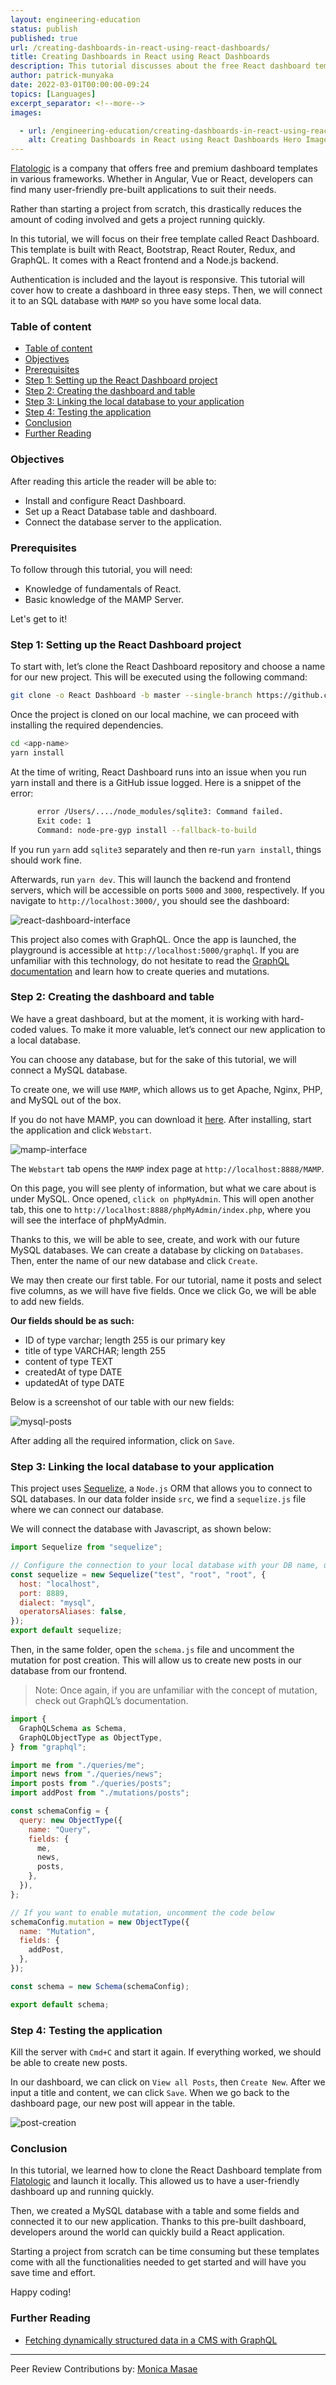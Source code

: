 ```yaml
---
layout: engineering-education
status: publish
published: true
url: /creating-dashboards-in-react-using-react-dashboards/
title: Creating Dashboards in React using React Dashboards
description: This tutorial discusses about the free React dashboard templates. It provides a step by step guide of how to use the dashboards and also how to link a local database to the application
author: patrick-munyaka
date: 2022-03-01T00:00:00-09:24
topics: [Languages]
excerpt_separator: <!--more-->
images:

  - url: /engineering-education/creating-dashboards-in-react-using-react-dashboards/hero.jpg
    alt: Creating Dashboards in React using React Dashboards Hero Image
---
```

[Flatologic](https://flatlogic.com/) is a company that offers free and premium dashboard templates in various frameworks. Whether in Angular, Vue or React, developers can find many user-friendly pre-built applications to suit their needs.
<!--more-->

Rather than starting a project from scratch, this drastically reduces the amount of coding involved and gets a project running quickly.

In this tutorial, we will focus on their free template called React Dashboard. This template is built with React, Bootstrap, React Router, Redux, and GraphQL. It comes with a React frontend and a Node.js backend.

Authentication is included and the layout is responsive. This tutorial will cover how to create a dashboard in three easy steps. Then, we will connect it to an SQL database with `MAMP` so you have some local data.

### Table of content

- [Table of content](#table-of-content)
- [Objectives](#objectives)
- [Prerequisites](#prerequisites)
- [Step 1: Setting up the React Dashboard project](#step-1-setting-up-the-react-dashboard-project)
- [Step 2: Creating the dashboard and table](#step-2-creating-the-dashboard-and-table)
- [Step 3: Linking the local database to your application](#step-3-linking-the-local-database-to-your-application)
- [Step 4: Testing the application](#step-4-testing-the-application)
- [Conclusion](#conclusion)
- [Further Reading](#further-reading)

### Objectives
After reading this article the reader will be able to:
- Install and configure React Dashboard.
- Set up a React Database table and dashboard.
- Connect the database server to the application.

### Prerequisites
To follow through this tutorial, you will need:
- Knowledge of fundamentals of React.
- Basic knowledge of the MAMP Server.

Let's get to it!

### Step 1: Setting up the React Dashboard project
To start with, let’s clone the React Dashboard repository and choose a name for our new project. This will be executed using the following command:

```bash
git clone -o React Dashboard -b master --single-branch https://github.com/flatlogic/React Dashboard.git <app-name>
```

Once the project is cloned on our local machine, we can proceed with installing the required dependencies.

```bash
cd <app-name>
yarn install
```

At the time of writing, React Dashboard runs into an issue when you run yarn install and there is a GitHub issue logged. Here is a snippet of the error:

```bash
      error /Users/..../node_modules/sqlite3: Command failed.
      Exit code: 1
      Command: node-pre-gyp install --fallback-to-build
```

If you run `yarn` add `sqlite3` separately and then re-run `yarn install`, things should work fine.

Afterwards, run `yarn dev`. This will launch the backend and frontend servers, which will be accessible on ports `5000` and `3000`, respectively. If you navigate to `http://localhost:3000/`, you should see the dashboard:

![react-dashboard-interface](/engineering-education/creating-dashboards-in-react-using-react-dashboards/react-dashboard-interface.png)

This project also comes with GraphQL. Once the app is launched, the playground is accessible at `http://localhost:5000/graphql`. If you are unfamiliar with this technology, do not hesitate to read the [GraphQL documentation](https://graphql.org/) and learn how to create queries and mutations.

### Step 2: Creating the dashboard and table
We have a great dashboard, but at the moment, it is working with hard-coded values. To make it more valuable, let’s connect our new application to a local database.

You can choose any database, but for the sake of this tutorial, we will connect a MySQL database.

To create one, we will use `MAMP`, which allows us to get Apache, Nginx, PHP, and MySQL out of the box.

If you do not have MAMP, you can download it [here](https://www.mamp.info/en/downloads/). After installing, start the application and click `Webstart`.

![mamp-interface](/engineering-education/creating-dashboards-in-react-using-react-dashboards/mamp-interface.png)

The `Webstart` tab opens the `MAMP` index page at `http://localhost:8888/MAMP`.

On this page, you will see plenty of information, but what we care about is under MySQL. Once opened, `click on phpMyAdmin`. This will open another tab, this one to `http://localhost:8888/phpMyAdmin/index.php`, where you will see the interface of phpMyAdmin.

Thanks to this, we will be able to see, create, and work with our future MySQL databases. We can create a database by clicking on `Databases`. Then, enter the name of our new database and click `Create`.

We may then create our first table. For our tutorial, name it posts and select five columns, as we will have five fields. Once we click Go, we will be able to add new fields.

**Our fields should be as such:**

- ID of type varchar; length 255 is our primary key
- title of type VARCHAR; length 255
- content of type TEXT
- createdAt of type DATE
- updatedAt of type DATE

Below is a screenshot of our table with our new fields:

![mysql-posts](/engineering-education/creating-dashboards-in-react-using-react-dashboards/mysql-posts.png)

After adding all the required information, click on `Save`.

### Step 3: Linking the local database to your application
This project uses [Sequelize](https://sequelize.org/), a `Node.js` ORM that allows you to connect to SQL databases. In our data folder inside `src`, we find a `sequelize.js` file where we can connect our database.

We will connect the database with Javascript, as shown below:

```javascript
import Sequelize from "sequelize";

// Configure the connection to your local database with your DB name, username, password and the port on which your DB runs.
const sequelize = new Sequelize("test", "root", "root", {
  host: "localhost",
  port: 8889,
  dialect: "mysql",
  operatorsAliases: false,
});
export default sequelize;
```

Then, in the same folder, open the `schema.js` file and uncomment the mutation for post creation. This will allow us to create new posts in our database from our frontend.

> Note: Once again, if you are unfamiliar with the concept of mutation, check out GraphQL’s documentation.

```javascript
import {
  GraphQLSchema as Schema,
  GraphQLObjectType as ObjectType,
} from "graphql";

import me from "./queries/me";
import news from "./queries/news";
import posts from "./queries/posts";
import addPost from "./mutations/posts";

const schemaConfig = {
  query: new ObjectType({
    name: "Query",
    fields: {
      me,
      news,
      posts,
    },
  }),
};

// If you want to enable mutation, uncomment the code below
schemaConfig.mutation = new ObjectType({
  name: "Mutation",
  fields: {
    addPost,
  },
});

const schema = new Schema(schemaConfig);

export default schema;
```

### Step 4: Testing the application
Kill the server with `Cmd+C` and start it again. If everything worked, we should be able to create new posts.

In our dashboard, we can click on `View all Posts`, then `Create New`. After we input a title and content, we can click `Save`. When we go back to the dashboard page, our new post will appear in the table.

![post-creation](/engineering-education/creating-dashboards-in-react-using-react-dashboards/post-creation.gif)

### Conclusion
In this tutorial, we learned how to clone the React Dashboard template from [Flatologic](https://flatlogic.com/) and launch it locally. This allowed us to have a user-friendly dashboard up and running quickly.

Then, we created a MySQL database with a table and some fields and connected it to our new application. Thanks to this pre-built dashboard, developers around the world can quickly build a React application.

Starting a project from scratch can be time consuming but these templates come with all the functionalities needed to get started and will have you save time and effort.

Happy coding!

### Further Reading

- [Fetching dynamically structured data in a CMS with GraphQL](https://blog.logrocket.com/fetching-dynamically-structured-data-cms-graphql/)

---
Peer Review Contributions by: [Monica Masae](/engineering-education/authors/monica-masae/)
